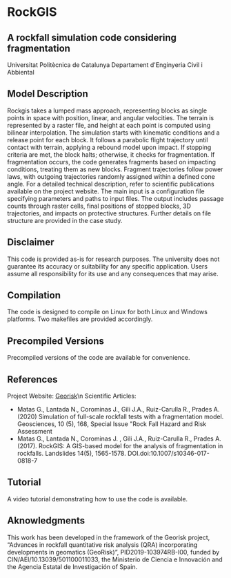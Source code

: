 # RockGIS

## A rockfall simulation code considering fragmentation
Universitat Politècnica de Catalunya
Departament d'Enginyeria Civil i Abbiental

## Model Description
Rockgis takes a lumped mass approach, representing blocks as single points in space with position, linear, and angular velocities. The terrain is represented by a raster file, and height at each point is computed using bilinear interpolation.
The simulation starts with kinematic conditions and a release point for each block. It follows a parabolic flight trajectory until contact with terrain, applying a rebound model upon impact. If stopping criteria are met, the block halts; otherwise, it checks for fragmentation. If fragmentation occurs, the code generates fragments based on impacting conditions, treating them as new blocks. Fragment trajectories follow power laws, with outgoing trajectories randomly assigned within a defined cone angle. For a detailed technical description, refer to scientific publications available on the project website.
The main input is a configuration file specifying parameters and paths to input files. The output includes passage counts through raster cells, final positions of stopped blocks, 3D trajectories, and impacts on protective structures. Further details on file structure are provided in the case study.

## Disclaimer
This code is provided as-is for research purposes. The university does not guarantee its accuracy or suitability for any specific application. Users assume all responsibility for its use and any consequences that may arise.

## Compilation
The code is designed to compile on Linux for both Linux and Windows platforms. Two makefiles are provided accordingly.

## Precompiled Versions
Precompiled versions of the code are available for convenience.

## References
Project Website: [Georisk](https://georisk.upc.edu/en)\n
Scientific Articles:
- Matas G., Lantada N., Corominas J., Gili J.A., Ruiz-Carulla R., Prades A. (2020) Simulation of full-scale rockfall tests with a fragmentation model. Geosciences, 10 (5), 168, Special Issue "Rock Fall Hazard and Risk Assessment
- Matas G., Lantada N., Corominas J. , Gili J.A., Ruiz-Carulla R., Prades A. (2017).  RockGIS: A GIS-based model for the analysis of fragmentation in rockfalls. Landslides 14(5), 1565-1578. DOI.doi:10.1007/s10346-017-0818-7

## Tutorial
A video tutorial demonstrating how to use the code is available.

## Aknowledgments
This work has been developed in the framework of the Georisk project, “Advances in rockfall quantitative risk analysis (QRA) incorporating developments in geomatics (GeoRisk)”, PID2019-103974RB-I00, funded by CIN/AEI/10.13039/501100011033, the Ministerio de Ciencia e Innovación and the Agencia Estatal de Investigación of Spain.
